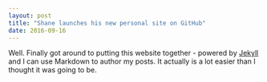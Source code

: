 ```yaml
---
layout: post
title: "Shane launches his new personal site on GitHub"
date: 2016-09-16
---
```


Well. Finally got around to putting this  website together - powered by [Jekyll](http://jekyllrb.com) and I can use Markdown to author my posts. It actually is a lot easier than I thought it was going to be.
